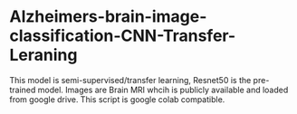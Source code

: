 # Alzheimers-brain-image-classification-CNN-Transfer-Leraning
This model is semi-supervised/transfer learning, Resnet50 is the pre-trained model. Images are Brain MRI whcih is publicly available and loaded from google drive.
This script is google colab compatible.
